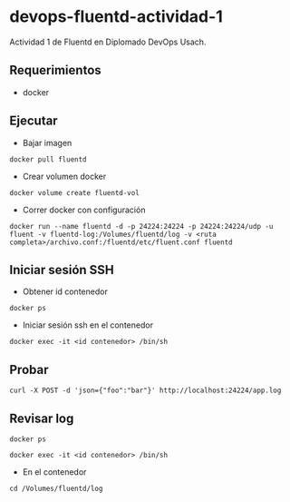 # devops-fluentd-actividad-1
 Actividad 1 de Fluentd en Diplomado DevOps Usach.


## Requerimientos

- docker

## Ejecutar

- Bajar imagen

````
docker pull fluentd
````

- Crear volumen docker

```
docker volume create fluentd-vol 
```

- Correr docker con configuración

````
docker run --name fluentd -d -p 24224:24224 -p 24224:24224/udp -u fluent -v fluentd-log:/Volumes/fluentd/log -v <ruta completa>/archivo.conf:/fluentd/etc/fluent.conf fluentd 
````

## Iniciar sesión SSH

- Obtener id contenedor

```
docker ps
```

- Iniciar sesión ssh en el contenedor

````
docker exec -it <id contenedor> /bin/sh
````

## Probar

````
curl -X POST -d 'json={"foo":"bar"}' http://localhost:24224/app.log
````

## Revisar log

```
docker ps
```

````
docker exec -it <id contenedor> /bin/sh
````

- En el contenedor

```
cd /Volumes/fluentd/log
```